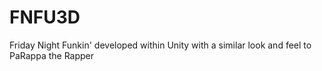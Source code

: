 # FNFU3D
 Friday Night Funkin' developed within Unity with a similar look and feel to PaRappa the Rapper 
